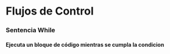 # Flujos de Control

### Sentencia While
#### Ejecuta un bloque de código mientras se cumpla la condicion
